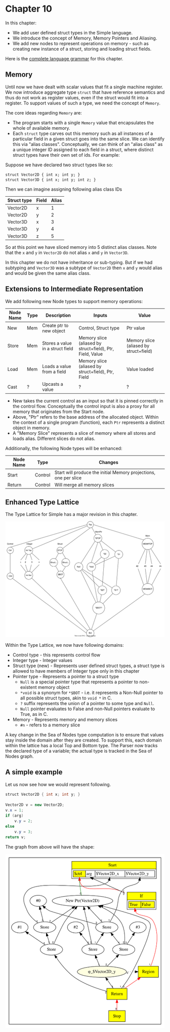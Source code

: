 # Chapter 10

In this chapter:

* We add user defined struct types in the Simple language.
* We introduce the concept of Memory, Memory Pointers and Aliasing.
* We add new nodes to represent operations on memory - such as creating new instance of a struct, storing and loading struct fields.

Here is the [complete language grammar](docs/10-grammar.md) for this chapter.

## Memory

Until now we have dealt with scalar values that fit a single machine register. We now introduce aggregate type `struct` that have reference semantics and thus do not work as register values, 
even if the struct would fit into a register. To support values of such a type, we need the concept of `Memory`.

The core ideas regarding `Memory` are:

* The program starts with a single `Memory` value that encapsulates the whole of available memory.
* Each `struct` type carves out this memory such as all instances of a particular field in a given struct goes into the same slice. We can identify this via "alias classes". Conceptually, we can think of an "alias class"
  as a unique integer ID assigned to each field in a struct, where distinct struct types have their own set of ids. For example:

Suppose we have declared two struct types like so:

```
struct Vector2D { int x; int y; }
struct Vector3D { int x; int y; int z; }
```

Then we can imagine assigning following alias class IDs

| Struct type | Field | Alias |
| ----------- | ----- | ----- |
| Vector2D    | x     | 1     |
| Vector2D    | y     | 2     |
| Vector3D    | x     | 3     |
| Vector3D    | y     | 4     |
| Vector3D    | z     | 5     |

So at this point we have sliced memory into 5 distinct alias classes.
Note that the `x` and `y` in `Vector2D` do not alias `x` and `y` in `Vector3D`.

In this chapter we do not have inheritance or sub-typing. But if we had subtyping and `Vector3D` 
was a subtype of `Vector2D` then `x` and `y` would alias and would be given the same alias class. 

## Extensions to Intermediate Representation

We add following new Node types to support memory operations:

| Node Name | Type | Description                      | Inputs                                                    | Value                                  |
|-----------|------|----------------------------------|-----------------------------------------------------------|----------------------------------------|
| New       | Mem  | Create ptr to new object         | Control, Struct type                                      | Ptr value                              |
| Store     | Mem  | Stores a value in a struct field | Memory slice (aliased by struct+field), Ptr, Field, Value | Memory slice (aliased by struct+field) |
| Load      | Mem  | Loads a value from a field       | Memory slice (aliased by struct+field), Ptr, Field        | Value loaded                           |
| Cast      | ?    | Upcasts a value                  | ?                                                         | ?                                      | 

* New takes the current control as an input so that it is pinned correctly in the control flow. Conceptually the control input is also a proxy for all memory that originates from the Start node.
* Above, "Ptr" refers to the base address of the allocated object. Within the context of a single program (function), each `Ptr` represents a distinct object in memory.
* A "Memory Slice" represents a slice of memory where all stores and loads alias. Different slices do not alias.

Additionally, the following Node types will be enhanced:

| Node Name | Type    | Changes                                                          |
|-----------|---------|------------------------------------------------------------------|
| Start     | Control | Start will produce the initial Memory projections, one per slice |
| Return    | Control | Will merge all memory slices                                     |

## Enhanced Type Lattice

The Type Lattice for Simple has a major revision in this chapter. 

![Graph1](./docs/lattice.svg)

Within the Type Lattice, we now have following domains:

* Control type - this represents control flow
* Integer type - Integer values
* Struct type (new) - Represents user defined struct types, a struct type is allowed to have members of Integer type only in this chapter
* Pointer type - Represents a pointer to a struct type
  * `Null` is a special pointer type that represents a pointer to non-existent memory object
  * `*void` is a synonym for `*$BOT` - i.e. it represents a Non-Null pointer to all possible struct types, akin to `void *` in C.
  * `?` suffix represents the union of a pointer to some type and `Null`.
  * `Null` pointer evaluates to False and non-Null pointers evaluate to True, as in C.
* Memory - Represents memory and memory slices
  * `#n` - refers to a memory slice

A key change in the Sea of Nodes type computation is to ensure that values stay inside the domain after they are created. To support this, each domain within the lattice has a local Top and Bottom type.
The Parser now tracks the declared type of a variable; the actual type is tracked in the Sea of Nodes graph. 




## A simple example

Let us now see how we would represent following.

```java
struct Vector2D { int x; int y; }

Vector2D v = new Vector2D;
v.x = 1;
if (arg)
    v.y = 2;
else
    v.y = 3;
return v;
```

The graph from above will have the shape:

![Graph1](./docs/example1.svg)